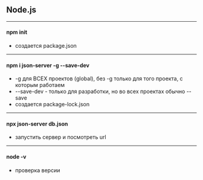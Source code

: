 ## Node.js
***
#### npm init 
* создается package.json
***
#### npm i json-server -g --save-dev       
* -g  для ВСЕХ проектов (global), без -g только для того проекта, с которым работаем
* --save-dev  - только для разработки, но во всех проектах обычно --save
* создается package-lock.json
***
#### npx json-server db.json
* запустить сервер и посмотреть url
***
#### node -v
* проверка версии